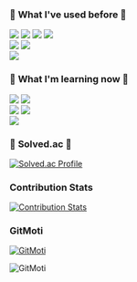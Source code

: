 ### 💾 <b>What I've used before</b> 💾
<img src="https://img.shields.io/badge/-Spring-6DB33F?style=flat-square&logo=Spring&logoColor=white"/> <img src="https://img.shields.io/badge/-Spring Boot-6DB33F?style=flat-square&logo=SpringBoot&logoColor=white"/> <img src="https://img.shields.io/badge/-JUnit5-25A162?style=flat-square&logo=JUnit5&logoColor=white"/> <img src="https://img.shields.io/badge/-JWT-181717?style=flat-square"/>
<br>
<img src="https://img.shields.io/badge/MySQL-4479A1?style=flat-square&logo=MySQL&logoColor=white"/> <img src="https://img.shields.io/badge/MyBatis-4479A1?style=flat-square&logoColor=white"/>
<br>
<img src="https://img.shields.io/badge/Git-F05032?style=flat-square&logo=Git&logoColor=white"/>

### 📌 <b>What I'm learning now</b> 📌
<img src="https://img.shields.io/badge/-Spring Security-6DB33F?style=flat-square&logo=SpringSecurity&logoColor=white"/> <img src="https://img.shields.io/badge/-JPA-6DB33F?style=flat-square&logoColor=white"/>
<br>
<img src="https://img.shields.io/badge/MariaDB-003545?style=flat-square&logo=MariaDB&logoColor=#4479A1"/> <img src="https://img.shields.io/badge/Redis-DC382D?style=flat-square&logo=Redis&logoColor=white"/>
<br>
<img src="https://img.shields.io/badge/JiraSoftware-0052CC?style=flat-square&logo=JiraSoftware&logoColor=white"/>

### 🔎 <b>Solved.ac</b> 🔎
[![Solved.ac Profile](http://mazassumnida.wtf/api/v2/generate_badge?boj=ho05248)](https://solved.ac/ho05248)

### Contribution Stats
[![Contribution Stats](https://github-contribution-stats.vercel.app/api/?username=wakkpu)](https://github.com/LordDashMe/github-contribution-stats/)

### GitMoti
[![GitMoti](http://mymoti.co.kr:3000/username/wakkpu)](http://mymoti.co.kr)

![GitMoti](https://motimoti-bucket.s3.ap-northeast-2.amazonaws.com/basic/4_+v2/basic_4_badge.svg)
